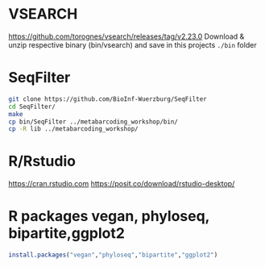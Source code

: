 
# VSEARCH
https://github.com/torognes/vsearch/releases/tag/v2.23.0
Download & unzip respective binary (bin/vsearch) and save in this projects ```./bin``` folder

# SeqFilter

```sh
git clone https://github.com/BioInf-Wuerzburg/SeqFilter
cd SeqFilter/
make
cp bin/SeqFilter ../metabarcoding_workshop/bin/
cp -R lib ../metabarcoding_workshop/
```
# R/Rstudio
https://cran.rstudio.com
https://posit.co/download/rstudio-desktop/

# R packages vegan, phyloseq, bipartite,ggplot2

```R
install.packages("vegan","phyloseq","bipartite","ggplot2")
```
